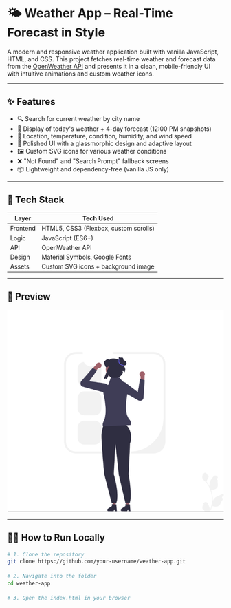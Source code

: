 # 🌤️ Weather App – Real-Time Forecast in Style

A modern and responsive weather application built with vanilla JavaScript, HTML, and CSS. This project fetches real-time weather and forecast data from the [OpenWeather API](https://openweathermap.org/) and presents it in a clean, mobile-friendly UI with intuitive animations and custom weather icons.

---

## ✨ Features

- 🔍 Search for current weather by city name
- 📅 Display of today's weather + 4-day forecast (12:00 PM snapshots)
- 📍 Location, temperature, condition, humidity, and wind speed
- 🎨 Polished UI with a glassmorphic design and adaptive layout
- 🖼️ Custom SVG icons for various weather conditions
- ❌ "Not Found" and "Search Prompt" fallback screens
- 📦 Lightweight and dependency-free (vanilla JS only)

---

## 🧰 Tech Stack

| Layer        | Tech Used                             |
|--------------|----------------------------------------|
| Frontend     | HTML5, CSS3 (Flexbox, custom scrolls)  |
| Logic        | JavaScript (ES6+)                      |
| API          | OpenWeather API                        |
| Design       | Material Symbols, Google Fonts         |
| Assets       | Custom SVG icons + background image    |

---

## 📸 Preview

![App Screenshot](assets/message/search-city.png)

---

## 🧑‍💻 How to Run Locally

```bash
# 1. Clone the repository
git clone https://github.com/your-username/weather-app.git

# 2. Navigate into the folder
cd weather-app

# 3. Open the index.html in your browser
